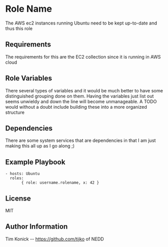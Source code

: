 Role Name
=========

The AWS ec2 instances running Ubuntu need to be kept up-to-date and thus this role

Requirements
------------

The requirements for this are the EC2 collection since it is running in AWS cloud

Role Variables
--------------

There several types of variables and it would be much better to have some 
distinguished grouping done on them.  Having the variables just list out
seems unwieldy and down the line will become unmanageable.  A TODO would 
without a doubt include building these into a more organized structure

Dependencies
------------

There are some system services that are dependencies in that I am just making
this all up as I go along ;)


Example Playbook
----------------

    - hosts: Ubuntu
      roles:
           { role: username.rolename, x: 42 }

License
-------

MIT

Author Information
------------------

Tim Konick -- https://github.com/tijko of NEDD
